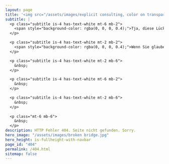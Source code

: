 ```yaml
---
layout: page
title: '<img src="/assets/images/explicit consulting, color on transparent, company and slogan.png" alt="ExplicIT Consulting. We bridge the gap." class="mb-2" style="height: 3em; object-fit: contain; margin-left:-0.25em;"><!--ExplicIT Consulting. We bridge the gap.-->'
subtitle: |
  <p class="subtitle is-4 has-text-white mt-6 mb-2">
    <span style="background-color: rgba(0, 0, 0, 0.4);">Tja, diese Lücke konnten wir eindeutig nicht schließen…</span>
  </p>

  <p class="subtitle is-4 has-text-white mt-2 mb-2">
    <span style="background-color: rgba(0, 0, 0, 0.4);">Wenn Sie glauben, dass auf unserer Seite ein Fehler vorliegt:</span> <a href="mailto:set-outlooksignatures@explicitconsulting.at" class="button is-link is-normal is-hovered has-text-black has-text-weight-bold" style="background-color: limegreen">➔ Lassen Sie es uns wissen</a>
  </p>

  <p class="subtitle is-4 has-text-white mt-2 mb-6">
    &nbsp;
  </p>

  <p class="subtitle is-4 has-text-white mt-6 mb-2">
    &nbsp;
  </p>

  <p class="subtitle is-4 has-text-white mt-2 mb-6">
    &nbsp;
  </p>
  
  <p class="mt-6 mb-6">
    &nbsp;
  </p>
description: HTTP Fehler 404. Seite nicht gefunden. Sorry.
hero_image: "/assets/images/broken bridge.jpg"
hero_height: is-fullheight-with-navbar
page_id: "404"
permalink: /404.html
sitemap: false
---
```

<script>
  (function () {
    const currentURL = window.location.href;
    const lowerCaseURL = currentURL.toLowerCase();

    // Step 1: Normalize to lowercase if needed
    if (currentURL !== lowerCaseURL) {
      location.replace(lowerCaseURL);
      return;
    }
  })();
</script>
